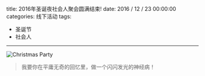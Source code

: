 title: 2016年圣诞夜社会人聚会圆满结束! 
date: 2016 / 12 / 23 00:00:00
categories: 线下活动
tags: 
- 圣诞节
- 社会人

---

![Christmas Party](http://ww4.sinaimg.cn/mw690/a9a40e85gw1fb2z3onmf1j23402c0qv7.jpg)

<blockquote class="blockquote-center"> 我要你在平庸无奇的回忆里，做一个闪闪发光的神经病！</blockquote>